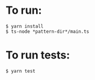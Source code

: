 # To run:
```
$ yarn install
$ ts-node *pattern-dir*/main.ts
```

# To run tests:
```
$ yarn test
```